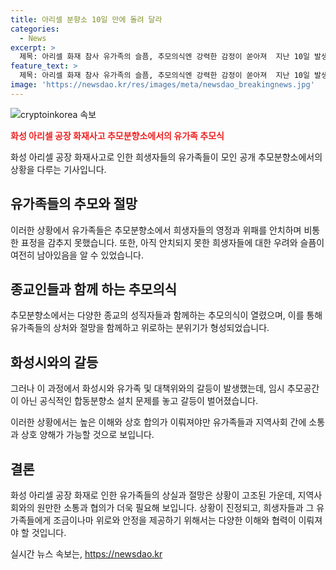 ```yaml
---
title: 아리셀 분향소 10일 만에 돌려 달라
categories:
  - News
excerpt: >
  제목: 아리셀 화재 참사 유가족의 슬픔, 추모의식엔 강력한 감정이 쏟아져  지난 10일 발생한 아리셀 화재 참사에 대한 추모분향소가 개최된 가운데, 희생자 유가족들은 슬픔에 잠겨 있었다. 영정과 위패를 든 유가족들은 추모분향소 제단에 희생자들을 안치하며 비통한 표정을 감추지 못했다. 특히 유가족들은 추모의식에서 강한 감정을 드러내며 희생자들에게 마음을 전했으며, 화성시와의 갈등으로 인한 논란도 이어졌다. 모든 사람들이 편안함을 느낄 수 있는 조치가 필요한 상황이다.
feature_text: >
  제목: 아리셀 화재 참사 유가족의 슬픔, 추모의식엔 강력한 감정이 쏟아져  지난 10일 발생한 아리셀 화재 참사에 대한 추모분향소가 개최된 가운데, 희생자 유가족들은 슬픔에 잠겨 있었다. 영정과 위패를 든 유가족들은 추모분향소 제단에 희생자들을 안치하며 비통한 표정을 감추지 못했다. 특히 유가족들은 추모의식에서 강한 감정을 드러내며 희생자들에게 마음을 전했으며, 화성시와의 갈등으로 인한 논란도 이어졌다. 모든 사람들이 편안함을 느낄 수 있는 조치가 필요한 상황이다.
image: 'https://newsdao.kr/res/images/meta/newsdao_breakingnews.jpg'
---
```


<p><img src="https://newsdao.kr/res/images/meta/newsdao_breakingnews.jpg" alt="cryptoinkorea 속보" /></p>

<p><b><span style="color: #ee2323;">화성 아리셀 공장 화재사고 추모분향소에서의 유가족 추모식</span></b></p>

<p>화성 아리셀 공장 화재사고로 인한 희생자들의 유가족들이 모인 공개 추모분향소에서의 상황을 다루는 기사입니다.</p>

<h2 data-ke-size="size26">유가족들의 추모와 절망</h2>

<p>이러한 상황에서 유가족들은 추모분향소에서 희생자들의 영정과 위패를 안치하며 비통한 표정을 감추지 못했습니다. 또한, 아직 안치되지 못한 희생자들에 대한 우려와 슬픔이 여전히 남아있음을 알 수 있었습니다.</p>

<h2 data-ke-size="size26">종교인들과 함께 하는 추모의식</h2>

<p>추모분향소에서는 다양한 종교의 성직자들과 함께하는 추모의식이 열렸으며, 이를 통해 유가족들의 상처와 절망을 함께하고 위로하는 분위기가 형성되었습니다.</p>

<h2 data-ke-size="size26">화성시와의 갈등</h2>

<p>그러나 이 과정에서 화성시와 유가족 및 대책위와의 갈등이 발생했는데, 임시 추모공간이 아닌 공식적인 합동분향소 설치 문제를 놓고 갈등이 벌어졌습니다.</p>

<p>이러한 상황에서는 높은 이해와 상호 합의가 이뤄져야만 유가족들과 지역사회 간에 소통과 상호 양해가 가능할 것으로 보입니다. </p>

<h2 data-ke-size="size26">결론</h2>

<p>화성 아리셀 공장 화재로 인한 유가족들의 상실과 절망은 상황이 고조된 가운데, 지역사회와의 원만한 소통과 협의가 더욱 필요해 보입니다. 상황이 진정되고, 희생자들과 그 유가족들에게 조금이나마 위로와 안정을 제공하기 위해서는 다양한 이해와 협력이 이뤄져야 할 것입니다.</p>
실시간 뉴스 속보는, <a href="https://newsdao.kr" rel="dofollow">https://newsdao.kr</a>


